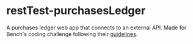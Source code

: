 # restTest-purchasesLedger
A purchases ledger web app that connects to an external API. Made for Bench's coding challenge following their [guidelines](http://resttest.bench.co/front-end).


